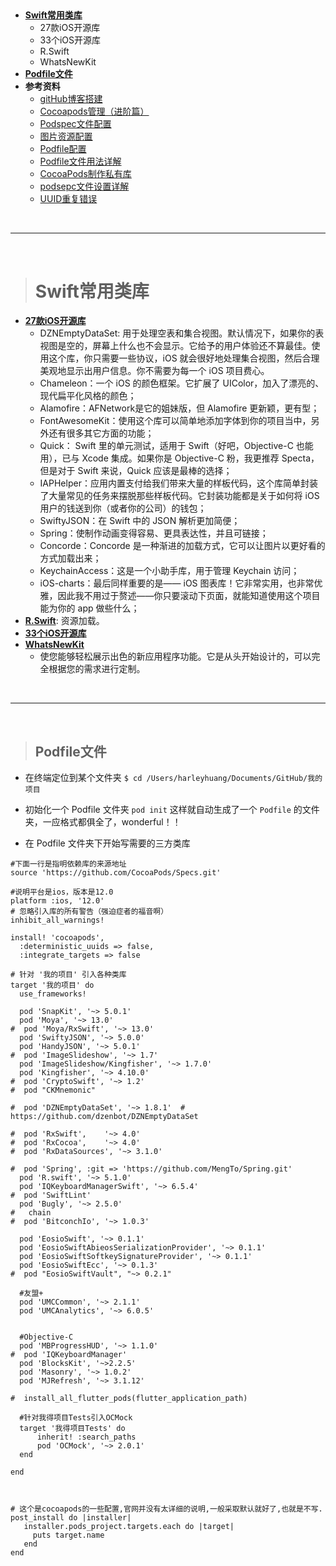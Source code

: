 
> <h2 id=''></h2>
- [**Swift常用类库**](https://www.jianshu.com/p/6a0cee1fabc3)
	- 27款iOS开源库
	- 33个iOS开源库
	- R.Swift
	- WhatsNewKit
- [**Podfile文件**](#Podfile文件)
- **参考资料**
	- [gitHub博客搭建](https://juejin.cn/post/7066341486366818340)
	- [Cocoapods管理（进阶篇）](https://www.jianshu.com/p/d20467788c02)
	- [Podspec文件配置](https://www.jianshu.com/p/8c6941778f0e)
	- [图片资源配置](https://blog.csdn.net/TuGeLe/article/details/85049392)
	- [Podfile配置](https://www.jianshu.com/p/8a0fd6150159)
	- 	[Podfile文件用法详解](https://www.jianshu.com/p/b8b889610b7e)
	- 	[CocoaPods制作私有库](https://juejin.cn/post/7062273001319841822)
	- 	[podsepc文件设置详解](https://juejin.cn/post/7065971477937881124)
	- 	[UUID重复错误](https://www.jianshu.com/p/f18d9f1a1477?utm_campaign=maleskine&utm_content=note&utm_medium=seo_notes&utm_source=recommendation)


<br/>


***
<br/>

># Swift常用类库

- [**27款iOS开源库**](https://www.oschina.net/translate/27-ios-open-source-libraries-to-skyrocket-your-development?print)
	- DZNEmptyDataSet: 用于处理空表和集合视图。默认情况下，如果你的表视图是空的，屏幕上什么也不会显示。它给予的用户体验还不算最佳。使用这个库，你只需要一些协议，iOS 就会很好地处理集合视图，然后合理美观地显示出用户信息。你不需要为每一个 iOS 项目费心。
	- Chameleon：一个 iOS 的颜色框架。它扩展了 UIColor，加入了漂亮的、现代扁平化风格的颜色；
	- Alamofire：AFNetwork是它的姐妹版，但 Alamofire 更新颖，更有型；
	- FontAwesomeKit：使用这个库可以简单地添加字体到你的项目当中，另外还有很多其它方面的功能；
	- Quick： Swift 里的单元测试，适用于 Swift（好吧，Objective-C 也能用），已与 Xcode 集成。如果你是 Objective-C 粉，我更推荐 Specta，但是对于 Swift 来说，Quick 应该是最棒的选择；
	- IAPHelper：应用内置支付给我们带来大量的样板代码，这个库简单封装了大量常见的任务来摆脱那些样板代码。它封装功能都是关于如何将 iOS 用户的钱送到你（或者你的公司）的钱包；
	- SwiftyJSON：在 Swift 中的 JSON 解析更加简便；
	- Spring：使制作动画变得容易、更具表达性，并且可链接；
	- Concorde：Concorde 是一种渐进的加载方式，它可以让图片以更好看的方式加载出来；
	- KeychainAccess：这是一个小助手库，用于管理 Keychain 访问；
	-  iOS-charts：最后同样重要的是—— iOS 图表库！它非常实用，也非常优雅，因此我不用过于赘述——你只要滚动下页面，就能知道使用这个项目能为你的 app 做些什么；
- [**R.Swift**](https://www.jianshu.com/p/869464f57bf8): 资源加载。
- [**33个iOS开源库**](https://juejin.cn/post/6844903461553717261)
- [**WhatsNewKit**](https://github.com/SvenTiigi/WhatsNewKit)
	- 使您能够轻松展示出色的新应用程序功能。它是从头开始设计的，可以完全根据您的需求进行定制。



<br/>

***
<br/>


> <h2 id='Podfile文件'>Podfile文件</h2>



-  在终端定位到某个文件夹
`$ cd /Users/harleyhuang/Documents/GitHub/我的项目`

- 初始化一个 Podfile 文件夹
`pod init`
这样就自动生成了一个 `Podfile` 的文件夹，一应格式都俱全了，wonderful！！

- 在 Podfile 文件夹下开始写需要的三方类库

```
#下面一行是指明依赖库的来源地址
source 'https://github.com/CocoaPods/Specs.git'

#说明平台是ios，版本是12.0
platform :ios, '12.0'
# 忽略引入库的所有警告（强迫症者的福音啊）
inhibit_all_warnings!

install! 'cocoapods', 
  :deterministic_uuids => false, 
  :integrate_targets => false

# 针对 '我的项目' 引入各种类库
target '我的项目' do  
  use_frameworks!
  
  pod 'SnapKit', '~> 5.0.1'
  pod 'Moya', '~> 13.0'
#  pod 'Moya/RxSwift', '~> 13.0'
  pod 'SwiftyJSON', '~> 5.0.0'
  pod 'HandyJSON', '~> 5.0.1'
#  pod 'ImageSlideshow', '~> 1.7'
  pod 'ImageSlideshow/Kingfisher', '~> 1.7.0'
  pod 'Kingfisher', '~> 4.10.0'
#  pod 'CryptoSwift', '~> 1.2'
#  pod "CKMnemonic"

#  pod 'DZNEmptyDataSet', '~> 1.8.1'  # https://github.com/dzenbot/DZNEmptyDataSet
  
#  pod 'RxSwift',    '~> 4.0'
#  pod 'RxCocoa',    '~> 4.0'
#  pod 'RxDataSources', '~> 3.1.0'
  
#  pod 'Spring', :git => 'https://github.com/MengTo/Spring.git'
  pod 'R.swift', '~> 5.1.0'
  pod 'IQKeyboardManagerSwift', '~> 6.5.4'
#  pod 'SwiftLint'
  pod 'Bugly', '~> 2.5.0'
#   chain
#  pod 'BitconchIo', '~> 1.0.3'

  pod 'EosioSwift', '~> 0.1.1'
  pod 'EosioSwiftAbieosSerializationProvider', '~> 0.1.1'
  pod 'EosioSwiftSoftkeySignatureProvider', '~> 0.1.1'
  pod 'EosioSwiftEcc', '~> 0.1.3'
#  pod "EosioSwiftVault", "~> 0.2.1"

  #友盟+
  pod 'UMCCommon', '~> 2.1.1'
  pod 'UMCAnalytics', '~> 6.0.5'
  

  #Objective-C
  pod 'MBProgressHUD', '~> 1.1.0'
#  pod 'IQKeyboardManager'
  pod 'BlocksKit', '~>2.2.5'
  pod 'Masonry', '~> 1.0.2'
  pod 'MJRefresh', '~> 3.1.12'
  
#  install_all_flutter_pods(flutter_application_path)

  #针对我得项目Tests引入OCMock
  target '我得项目Tests' do
      inherit! :search_paths
      pod 'OCMock', '~> 2.0.1'
  end

end



# 这个是cocoapods的一些配置,官网并没有太详细的说明,一般采取默认就好了,也就是不写.
post_install do |installer|       
   installer.pods_project.targets.each do |target| 
     puts target.name 
   end
end

```







